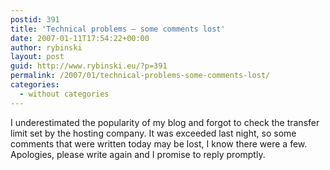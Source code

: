```yaml
---
postid: 391
title: 'Technical problems – some comments lost'
date: 2007-01-11T17:54:22+00:00
author: rybinski
layout: post
guid: http://www.rybinski.eu/?p=391
permalink: /2007/01/technical-problems-some-comments-lost/
categories:
  - without categories
---
```

I underestimated the popularity of my blog and forgot to check the transfer limit set by the hosting company. It was exceeded last night, so some comments that were written today may be lost, I know there were a few. Apologies, please write again and I promise to reply promptly.
